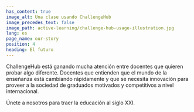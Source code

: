 ```yaml
---
has_content: true
image_alt: Una clase usando ChallengeHub
image_precedes_text: false
image_path: active-learning/challenge-hub-usage-illustration.jpg
lang: es
page_name: our-story
position: 4
heading: El futuro
---
```


ChallengeHub está ganando mucha atención entre docentes que quieren probar algo diferente. Docentes que entienden que el mundo de la enseñanza está cambiando rápidamente y que se necesita innovación para proveer a la sociedad de graduados motivados y competitivos a nivel internacional.

Únete a nosotros para traer la educación al siglo XXI.
